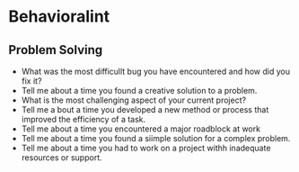 # Behavioralint

## Problem Solving

- What was the most difficullt bug you have encountered and how did you fix it?
- Tell me about a time you found a creative solution to a problem.
- What is the most challenging aspect of your current project?
- Tell me a bout a time you developed a new method or process that improved the efficiency of a task.
- Tell me about a time you encountered a major roadblock at work
- Tell me about a time you found a siimple solution for a complex problem.
- Tell me about a time you had to work on a project withh inadequate resources or support.
